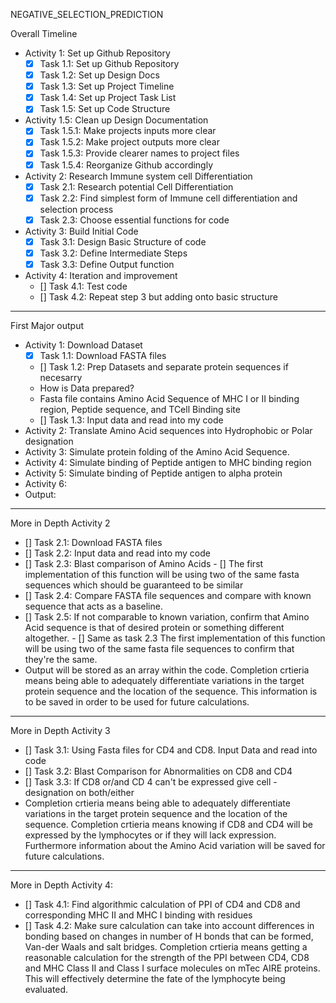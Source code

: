 NEGATIVE_SELECTION_PREDICTION



Overall Timeline
- Activity 1: Set up Github Repository
  - [X] Task 1.1: Set up Github Repository
  - [X] Task 1.2: Set up Design Docs
  - [X] Task 1.3: Set up Project Timeline
  - [X] Task 1.4: Set up Project Task List
  - [X] Task 1.5: Set up Code Structure
- Activity 1.5: Clean up Design Documentation
  - [X] Task 1.5.1: Make projects inputs more clear
  - [X] Task 1.5.2: Make project outputs more clear
  - [X] Task 1.5.3: Provide clearer names to project files
  - [X] Task 1.5.4: Reorganize Github accordingly
- Activity 2: Research Immune system cell Differentiation
  - [X] Task 2.1: Research potential Cell Differentiation
  - [X] Task 2.2: Find simplest form of Immune cell differentiation and selection process
  - [X] Task 2.3: Choose essential functions for code
- Activity 3: Build Initial Code
  - [X] Task 3.1: Design Basic Structure of code
  - [X] Task 3.2: Define Intermediate Steps
  - [X] Task 3.3: Define Output function
- Activity 4: Iteration and improvement
  - [] Task 4.1: Test code
  - [] Task 4.2: Repeat step 3 but adding onto basic structure

---------------
First Major output
- Activity 1: Download Dataset
  -  [X] Task 1.1: Download FASTA files 
  -  [] Task 1.2: Prep Datasets and separate protein sequences if necesarry 
   -  How is Data prepared?
   - Fasta file contains Amino Acid Sequence of MHC I or II binding region, Peptide sequence, and TCell Binding site
  - [] Task 1.3: Input data and read into my code
- Activity 2: Translate Amino Acid sequences into Hydrophobic or Polar designation
- Activity 3: Simulate protein folding of the Amino Acid Sequence.
- Activity 4: Simulate binding of Peptide antigen to MHC binding region
- Activity 5: Simulate binding of Peptide antigen to alpha protein
- Activity 6: 
- Output: 


-------------------
More in Depth Activity 2
  -  [] Task 2.1: Download FASTA files 
  -  [] Task 2.2: Input data and read into my code
  -  [] Task 2.3: Blast comparison of Amino Acids
    - [] The first implementation of this function will be using two of the same fasta sequences which should be guaranteed to be similar  
  -  [] Task 2.4: Compare FASTA file sequences and compare with known sequence that acts as a baseline.
  -  [] Task 2.5: If not comparable to known variation, confirm that Amino Acid sequence is that of desired protein or something different altogether. 
    - [] Same as task 2.3 The first implementation of this function will be using two of the same fasta file sequences to confirm that they're the same. 
  - Output will be stored as an array within the code.
Completion crtieria means being able to adequately differentiate variations in the target protein sequence and the location of the sequence. This information is to be saved in order to be used for future calculations.
--------------------------
More in Depth Activity 3
- [] Task 3.1: Using Fasta files for CD4 and CD8. Input Data and read into code
- [] Task 3.2: Blast Comparison for Abnormalities on CD8 and CD4 
- [] Task 3.3: If CD8 or/and CD 4 can't be expressed give cell - designation on both/either
- Completion crtieria means being able to adequately differentiate variations in the target protein sequence and the location of the sequence. Completion crtieria means knowing if CD8 and CD4 will be expressed by the lymphocytes or if they will lack expression. Furthermore information about the Amino Acid variation will be saved for future calculations.
-------------------------
More in Depth Activity 4: 
- [] Task 4.1: Find algorithmic calculation of PPI of CD4 and CD8 and corresponding MHC II and MHC I binding with residues
- [] Task 4.2: Make sure calculation can take into account differences in bonding based on changes in number of H bonds that can be formed, Van-der Waals and salt bridges.
Completion crtieria means getting a reasonable calculation for the strength of the PPI between CD4, CD8 and MHC Class II and Class I surface molecules on mTec AIRE proteins. This will effectively determine the fate of the lymphocyte being evaluated.
